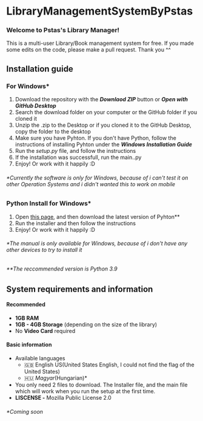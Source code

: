 # LibraryManagementSystemByPstas
### Welcome to Pstas's Library Manager!
This is a multi-user Library/Book management system for free. If you made some edits on the code, please make a pull request. Thank you ^^

## Installation guide
### For Windows\*

1. Download the repository with the ***Downlaod ZIP*** button or ***Open with GitHub Desktop***
2. Search the download folder on your computer or the GitHub folder if you cloned it
3. Unzip the .zip to the Desktop or if you cloned it to the GitHub Desktop, copy the folder to the desktop
4. Make sure you have Pyhton. If you don't have Python, follow the instructions of installing Pyhton under the ***Windows Installation Guide***
5. Run the *setup.py* file, and follow the instructions
6. If the installation was successfull, run the main..py
7. Enjoy! Or work with it happily :D
###### \*Currently the software is only for Windows, because of i can't test it on other Operation Systems and i didn't wanted this to work on mobile

### Python Install for Windows\*

1. Open [this page](https://www.python.org/downloads/), and then download the latest version of Pyhton\**
2. Run the installer and then follow the instructions
3. Enjoy! Or work with it happily :D

###### \*The manual is only available for Windows, because of i don't have any other devices to try to install it
###### \*\*The reccommended version is Python 3.9

## System requirements and information
#### Recommended
- **1GB RAM**
- **1GB - 4GB Storage** (depending on the size of the library)
- No **Video Card** required
#### Basic information
- Available languages
  - 🇬🇧 English US(United States English, I could not find the flag of the United States) 
  - 🇭🇺 *Magyar*(Hungarian)\*
- You only need 2 files to download. The Installer file, and the main file which will work when you run the setup at the first time.
- **LISCENSE -** Mozilla Public License 2.0
###### \*Coming soon
